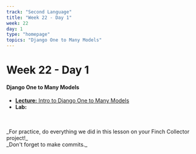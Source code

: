 ```yaml
---
track: "Second Language"
title: "Week 22 - Day 1"
week: 22
day: 1
type: "homepage"
topics: "Django One to Many Models"
---
```



# Week 22 - Day 1

#### Django One to Many Models
- [**Lecture:** Intro to Django One to Many Models](/second-language/week-22/day-1/lecture-materials/intro-to-django-one-to-many-models/)
- **Lab:**
<br>
<br>
_For practice, do everything we did in this lesson on your Finch Collector project!_
<br>
_Don't forget to make commits._


